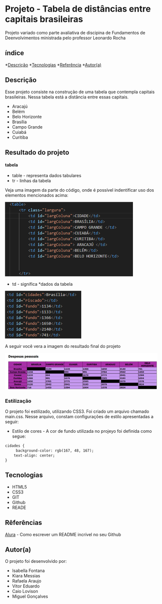 # Projeto - Tabela de distâncias entre capitais brasileiras

Projeto variado como parte avaliativa de discipina de Fundamentos de Deenvolvimentos ministrada pelo professor Leonardo Rocha

## índice
*[Descrição](#descrição)
*[Tecnologias](#tecnologias)
*[Referência](#rêferências)
*[Autor(a)](#autora)

## Descrição

Esse projeto consiste na construção de uma tabela que contempla capitais brasileiras. Nessa tabela está a distância entre essas capitais. 

* Aracajú
* Belém
* Belo Horizonte
* Brasília
* Campo Grande
* Cuiabá
* Curitiba

## Resultado do projeto

#### tabela

* table -  representa dados tabulares 
* tr - linhas da tabela

Veja uma imagem da parte do código, onde é possível indentificar uso dos elementos mencionados acima:

![](img/elementos.png)

* td - significa *dados da tabela

![](img/td.png)

A seguir você vera a imagem do resultado final do projeto

![Resultado final do projeto](img/resultado-final.png)

### Estilização

O projeto foi estilizado, utilizando CSS3. Foi criado um arquivo chamado main.css. Nesse arquivo, constam configurações de estilo apresentadas a seguir:

* Estilo de cores - A cor de fundo utilizada no projeyo foi definida como segue:

``` 
cidades {
     background-color: rgb(167, 48, 167);
    text-align: center;
}
```


## Tecnologias

* HTML5
* CSS3
* GIT
* Github
* READE

## Rêferências
[Alura](https:www.alura.com.br/artigos/escrever-bom-readme) - Como escrever um README incrível no seu Github

## Autor(a)
O projeto foi desenvolvido por:

* Isabella Fontana
* Kiara Messias
* Rafaela Araujo
* Vitor Eduardo
* Caio Lovison
* Miguel Gonçalves



